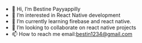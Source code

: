 - 👋 Hi, I’m Bestine Payyappilly
- 👀 I’m interested in React Native development
- 🌱 I’m currently learning firebase and react native.
- 🥸 I’m looking to collaborate on react native projects
- 📫 How to reach me email:bestin1234@gmail.com

<!---
Threadripper92/Threadripper92 is a ✨ special ✨ repository because its `README.md` (this file) appears on your GitHub profile.
You can click the Preview link to take a look at your changes.
--->
